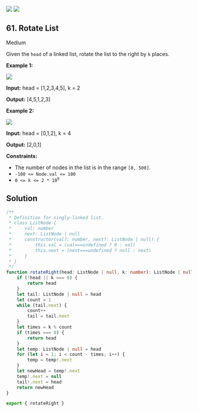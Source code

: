 [![](https://img.shields.io/github/stars/LeetCode-in-TypeScript/LeetCode-in-TypeScript?label=Stars&style=flat-square)](https://github.com/LeetCode-in-TypeScript/LeetCode-in-TypeScript)
[![](https://img.shields.io/github/forks/LeetCode-in-TypeScript/LeetCode-in-TypeScript?label=Fork%20me%20on%20GitHub%20&style=flat-square)](https://github.com/LeetCode-in-TypeScript/LeetCode-in-TypeScript/fork)

## 61\. Rotate List

Medium

Given the `head` of a linked list, rotate the list to the right by `k` places.

**Example 1:**

![](https://assets.leetcode.com/uploads/2020/11/13/rotate1.jpg)

**Input:** head = [1,2,3,4,5], k = 2

**Output:** [4,5,1,2,3] 

**Example 2:**

![](https://assets.leetcode.com/uploads/2020/11/13/roate2.jpg)

**Input:** head = [0,1,2], k = 4

**Output:** [2,0,1] 

**Constraints:**

*   The number of nodes in the list is in the range `[0, 500]`.
*   `-100 <= Node.val <= 100`
*   <code>0 <= k <= 2 * 10<sup>9</sup></code>

## Solution

```typescript
/**
 * Definition for singly-linked list.
 * class ListNode {
 *     val: number
 *     next: ListNode | null
 *     constructor(val?: number, next?: ListNode | null) {
 *         this.val = (val===undefined ? 0 : val)
 *         this.next = (next===undefined ? null : next)
 *     }
 * }
 */
function rotateRight(head: ListNode | null, k: number): ListNode | null {
    if (!head || k === 0) {
        return head
    }
    let tail: ListNode | null = head
    let count = 1
    while (tail.next) {
        count++
        tail = tail.next
    }
    let times = k % count
    if (times === 0) {
        return head
    }
    let temp: ListNode | null = head
    for (let i = 1; i < count - times; i++) {
        temp = temp!.next
    }
    let newHead = temp!.next
    temp!.next = null
    tail!.next = head
    return newHead
}

export { rotateRight }
```